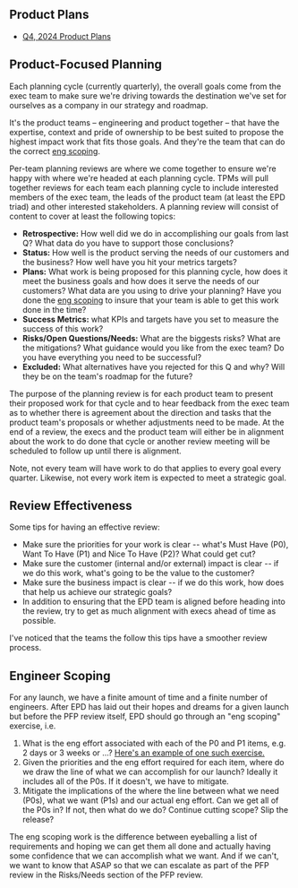 ## Product Plans

- [Q4, 2024 Product Plans](https://docs.google.com/document/d/1SOayguNK5bepXIgMj4tZ1SnzBlCJaZmZ-x4HwMLDvtk/)

## Product-Focused Planning

Each planning cycle (currently quarterly), the overall goals come from the exec
team to make sure we're driving towards the destination we've set for ourselves
as a company in our strategy and roadmap.

It's the product teams – engineering and product together – that have the
expertise, context and pride of ownership to be best suited to propose the
highest impact work that fits those goals. And they're the team that can do
the correct [eng scoping](#engineer-scoping).

Per-team planning reviews are where we come together to ensure we're happy with
where we're headed at each planning cycle. TPMs will pull together reviews for
each team each planning cycle to include interested members of the exec team,
the leads of the product team (at least the EPD triad) and other interested
stakeholders. A planning review will consist of content to cover at least the
following topics:

- **Retrospective:** How well did we do in accomplishing our goals from last Q?
  What data do you have to support those conclusions?
- **Status:** How well is the product serving the needs of our customers and the
  business? How well have you hit your metrics targets?
- **Plans:** What work is being proposed for this planning cycle, how does it meet
  the business goals and how does it serve the needs of our customers? What
  data are you using to drive your planning? Have you done the
  [eng scoping](#engineer-scoping) to insure that your team is able to get this
  work done in the time?
- **Success Metrics:** what KPIs and targets have you set to measure the success
  of this work?
- **Risks/Open Questions/Needs:** What are the biggests risks? What are the
  mitigations? What guidance would you like from the exec team? Do you
  have everything you need to be successful?
- **Excluded:** What alternatives have you rejected for this Q and why? Will they
  be on the team's roadmap for the future?

The purpose of the planning review is for each product team to present their
proposed work for that cycle and to hear feedback from the exec team as to whether
there is agreement about the direction and tasks that the product team's proposals
or whether adjustments need to be made. At the end of a review, the execs and
the product team will either be in alignment about the work to do done that cycle
or another review meeting will be scheduled to follow up until there is alignment.

Note, not every team will have work to do that applies to every goal every
quarter. Likewise, not every work item is expected to meet a strategic goal.

## Review Effectiveness

Some tips for having an effective review:

- Make sure the priorities for your work is clear -- what's Must Have (P0),
  Want To Have (P1) and Nice To Have (P2)? What could get cut?
- Make sure the customer (internal and/or external) impact is clear -- if we do
  this work, what's going to be the value to the customer?
- Make sure the business impact is clear -- if we do this work, how does that
  help us achieve our strategic goals?
- In addition to ensuring that the EPD team is aligned before heading into the
  review, try to get as much alignment with execs ahead of time as possible.

I've noticed that the teams the follow this tips have a smoother review process.

## Engineer Scoping

For any launch, we have a finite amount of time and a finite number of engineers.
After EPD has laid out their hopes and dreams for a given launch but before the
PFP review itself, EPD should go through an "eng scoping" exercise, i.e.

1. What is the eng effort associated with each of the P0 and P1 items, e.g. 2
   days or 3 weeks or ...? [Here's an example of one such exercise.](https://docs.google.com/spreadsheets/d/1adlwcMWHIpDGioBkE9LUdLMHxprtxhh_WSZqxu6Iyxs/edit#gid=0)
1. Given the priorities and the eng effort required for each item, where do we
   draw the line of what we can accomplish for our launch? Ideally it includes all
   of the P0s. If it doesn't, we have to mitigate.
1. Mitigate the implications of the where the line between what we need (P0s),
   what we want (P1s) and our actual eng effort. Can we get all of the P0s in?
   If not, then what do we do? Continue cutting scope? Slip the release?

The eng scoping work is the difference between eyeballing a list of requirements
and hoping we can get them all done and actually having some confidence that
we can accomplish what we want. And if we can't, we want to know that ASAP so
that we can escalate as part of the PFP review in the Risks/Needs section
of the PFP review.
